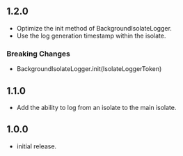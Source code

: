 ## 1.2.0

* Optimize the init method of BackgroundIsolateLogger.
* Use the log generation timestamp within the isolate.

### Breaking Changes

* BackgroundIsolateLogger.init(IsolateLoggerToken)

## 1.1.0

* Add the ability to log from an isolate to the main isolate.

## 1.0.0

* initial release.
